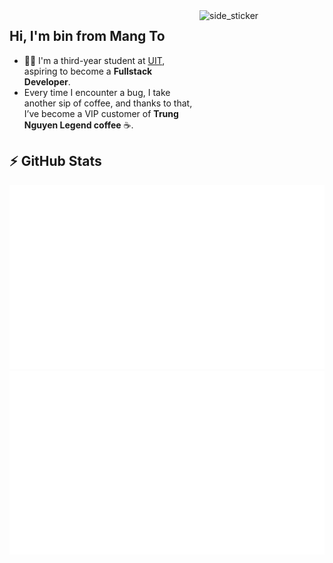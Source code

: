 <img align="right" width="200px" height="200px" alt="side_sticker" src="https://media.giphy.com/media/h2MouomJFCpMfWVfUj/giphy.gif" />

## Hi, I'm bin from Mang To
- 👨‍🎓 I'm a third-year student at [UIT](https://www.uit.edu.vn/), aspiring to become a **Fullstack Developer**. 
- Every time I encounter a bug, I take another sip of coffee, and thanks to that, I’ve become a VIP customer of **Trung Nguyen Legend coffee** ☕.

## :zap: GitHub Stats
<p align="center">
  <img src='https://github.com/Vo-Dinh-Quan/GitHub-Stats-Visualization/blob/master/generated/overview.svg#gh-dark-mode-only'>
  <img src='https://github.com/Vo-Dinh-Quan/GitHub-Stats-Visualization/blob/master/generated/languages.svg#gh-dark-mode-only'>
</p>
